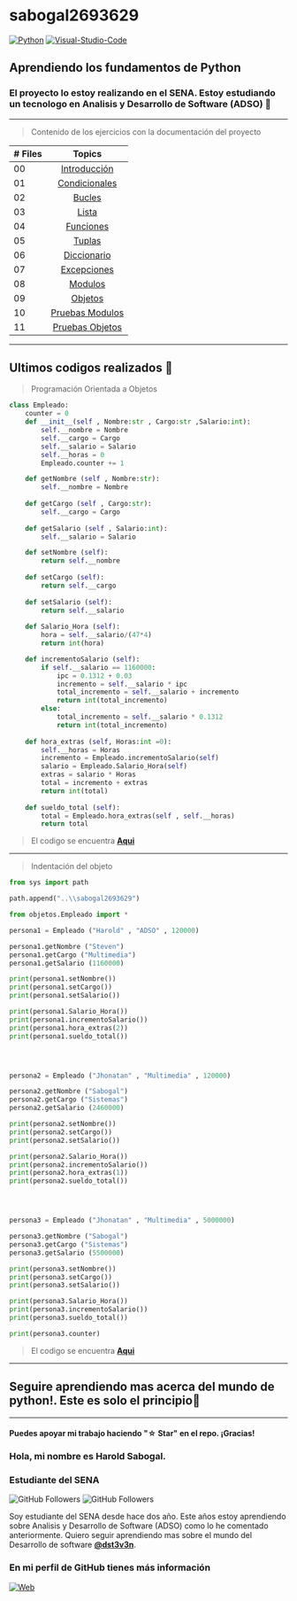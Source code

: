 # sabogal2693629

[![Python](https://img.shields.io/badge/Python-1.11.3+-802DBF?style=for-the-badge&logo=python&logoColor=802DBF&labelColor=black)](https://www.python.org/)
[![Visual-Studio-Code](https://img.shields.io/badge/visual_studio_code-1.78+-802DBF?style=for-the-badge&logo=visual-studio-code&logoColor=802DBF&labelColor=black)](https://code.visualstudio.com/)

## Aprendiendo los fundamentos de Python

### El proyecto lo estoy realizando en el SENA. Estoy estudiando un tecnologo en Analisis y Desarrollo de Software (ADSO) :purple_heart: 

--------

>Contenido de los ejercicios con la documentación del proyecto


|# Files | Topics                                                    |
|------|:---------------------------------------------------------:|
| 00  |  [Introducción](./intro/intro1.py)||
| 01  |  [Condicionales](./condicionales)|
| 02  |  [Bucles](./bucles)
| 03  |  [Lista](./lista)|
| 04  |  [Funciones](./funciones)|
| 05  |  [Tuplas](./tuplas)|
| 06  |  [Diccionario](./diccionario)|
| 07  |  [Excepciones](./excepciones)|
| 08  |  [Modulos](./modulos)|
| 09  |  [Objetos](./objetos)|
| 10  |  [Pruebas Modulos](./pruebas/modulos)|
| 11  |  [Pruebas Objetos](./pruebas/objetos/)|

--------
## **Ultimos codigos realizados** :purple_heart:

>Programación Orientada a Objetos

```python
class Empleado:
    counter = 0
    def __init__(self , Nombre:str , Cargo:str ,Salario:int):
        self.__nombre = Nombre
        self.__cargo = Cargo
        self.__salario = Salario
        self.__horas = 0
        Empleado.counter += 1

    def getNombre (self , Nombre:str):
        self.__nombre = Nombre
        
    def getCargo (self , Cargo:str):
        self.__cargo = Cargo
    
    def getSalario (self , Salario:int):
        self.__salario = Salario

    def setNombre (self):
        return self.__nombre
    
    def setCargo (self):
        return self.__cargo
    
    def setSalario (self):
        return self.__salario
    
    def Salario_Hora (self):
        hora = self.__salario/(47*4)
        return int(hora)

    def incrementoSalario (self):
        if self.__salario == 1160000:
            ipc = 0.1312 + 0.03
            incremento = self.__salario * ipc
            total_incremento = self.__salario + incremento
            return int(total_incremento)
        else: 
            total_incremento = self.__salario * 0.1312
            return int(total_incremento)
        
    def hora_extras (self, Horas:int =0):
        self.__horas = Horas
        incremento = Empleado.incrementoSalario(self)
        salario = Empleado.Salario_Hora(self)
        extras = salario * Horas
        total = incremento + extras
        return int(total)
    
    def sueldo_total (self):
        total = Empleado.hora_extras(self , self.__horas)
        return total
```
>El codigo se encuentra **[Aqui](./objetos/Empleado.py)**

--------
>Indentación del objeto



```python
from sys import path

path.append("..\\sabogal2693629")

from objetos.Empleado import *

persona1 = Empleado ("Harold" , "ADSO" , 120000)

persona1.getNombre ("Steven")
persona1.getCargo ("Multimedia")
persona1.getSalario (1160000)

print(persona1.setNombre())
print(persona1.setCargo())
print(persona1.setSalario())

print(persona1.Salario_Hora())
print(persona1.incrementoSalario())
print(persona1.hora_extras(2))
print(persona1.sueldo_total())




persona2 = Empleado ("Jhonatan" , "Multimedia" , 120000)

persona2.getNombre ("Sabogal")
persona2.getCargo ("Sistemas")
persona2.getSalario (2460000)

print(persona2.setNombre())
print(persona2.setCargo())
print(persona2.setSalario())

print(persona2.Salario_Hora())
print(persona2.incrementoSalario())
print(persona2.hora_extras(1))
print(persona2.sueldo_total())




persona3 = Empleado ("Jhonatan" , "Multimedia" , 5000000)

persona3.getNombre ("Sabogal")
persona3.getCargo ("Sistemas")
persona3.getSalario (5500000)

print(persona3.setNombre())
print(persona3.setCargo())
print(persona3.setSalario())

print(persona3.Salario_Hora())
print(persona3.incrementoSalario())
print(persona3.sueldo_total())

print(persona3.counter)
```
>El codigo se encuentra **[Aqui](./pruebas/objetos/EmpleadoAPP.py)**

------
## Seguire aprendiendo mas acerca del mundo de **python!**. Este es solo el principio:purple_heart:

--------
#### Puedes apoyar mi trabajo haciendo "☆ Star" en el repo. ¡Gracias!

 ### Hola, mi nombre es Harold Sabogal.
### Estudiante del SENA

![GitHub Followers](https://img.shields.io/github/followers/dst3v3n?style=social)
![GitHub Followers](https://img.shields.io/github/stars/dst3v3n?style=social)

Soy estudiante del SENA desde hace dos año. Este años estoy aprendiendo sobre Analisis y Desarrollo de Software (ADSO) como lo he comentado anteriormente. Quiero seguir aprendiendo mas sobre el mundo del Desarrollo de software **[@dst3v3n](https://github.com/dst3v3n)**.

### En mi perfil de GitHub tienes más información

[![Web](https://img.shields.io/badge/Guthub-dst3v3n-802DBF?style=for-the-badge&logo=github&logoColor=802DBF&labelColor=black)](https://github.com/dst3v3n)
